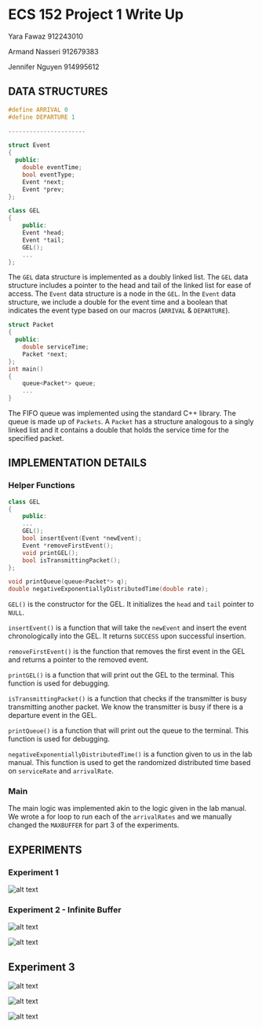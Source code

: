 # ECS 152 Project 1 Write Up

Yara Fawaz 912243010

Armand Nasseri 912679383

Jennifer Nguyen 914995612

## **DATA STRUCTURES**

```c++
#define ARRIVAL 0
#define DEPARTURE 1

----------------------

struct Event
{
  public:
    double eventTime;
    bool eventType;
    Event *next;
    Event *prev;
};

class GEL
{
    public:
    Event *head;
    Event *tail;
    GEL();
    ...
};
```

The `GEL` data structure is implemented as a doubly linked list. The `GEL` data structure includes a pointer to the head and tail of the linked list for ease of access. The `Event` data structure is a node in the `GEL`. In the `Event` data structure, we include a double for the event time and a boolean that indicates the event type based on our macros (`ARRIVAL` & `DEPARTURE`).

```c++
struct Packet
{
  public:
    double serviceTime;
    Packet *next;
};
int main()
{
    queue<Packet*> queue;
    ...
}

```

The FIFO queue was implemented using the standard C++ library.  The queue is made up of `Packets`. A `Packet` has a structure analogous to a singly linked list and it contains a double that holds the service time for the specified packet.

## **IMPLEMENTATION DETAILS**

### **Helper Functions**

```c++
class GEL
{
    public:
    ...
    GEL();
    bool insertEvent(Event *newEvent);
    Event *removeFirstEvent();
    void printGEL();
    bool isTransmittingPacket();
};

void printQueue(queue<Packet*> q);
double negativeExponentiallyDistributedTime(double rate);

```

`GEL()` is the constructor for the GEL. It initializes the `head` and `tail` pointer to `NULL`.

`insertEvent()` is a function that will take the `newEvent` and insert the event chronologically into the GEL. It returns `SUCCESS` upon successful insertion.

`removeFirstEvent()` is the function that removes the first event in the GEL and returns a pointer to the removed event.

`printGEL()` is a function that will print out the GEL to the terminal. This function is used for debugging.

`isTransmittingPacket()` is a function that checks if the transmitter is busy transmitting another packet. We know the transmitter is busy if there is a departure event in the GEL.

`printQueue()` is a function that will print out the queue to the terminal. This function is used for debugging.

`negativeExponentiallyDistributedTime()` is a function given to us in the lab manual. This function is used to get the randomized distributed time based on `serviceRate` and `arrivalRate`.

### **Main**

The main logic was implemented akin to the logic given in the lab manual. We wrote a for loop to run each of the `arrivalRates` and we manually changed the `MAXBUFFER` for part 3 of the experiments.

## **EXPERIMENTS**

### Experiment 1

![alt text][infiniteBuffer]

[infiniteBuffer]:https://github.com/Armand42/ECS152A/blob/master/infinite%20buffer.png

### Experiment 2 - Infinite Buffer

![alt text][exp2meanQueueLength]

![alt text][exp2utilization]

[exp2meanQueueLength]:https://github.com/Armand42/ECS152A/blob/master/exp2-meanQueueLength.png

[exp2utilization]:https://github.com/Armand42/ECS152A/blob/master/exp2-serverUtilization.png

## Experiment 3

![alt text][buffer=1]

![alt text][buffer=20]

![alt text][buffer=30]

[buffer=1]:https://github.com/Armand42/ECS152A/blob/master/buffer%3D1.png

[buffer=20]:https://github.com/Armand42/ECS152A/blob/master/buffer%3D20.png

[buffer=30]:https://github.com/Armand42/ECS152A/blob/master/buffer%3D30.png
